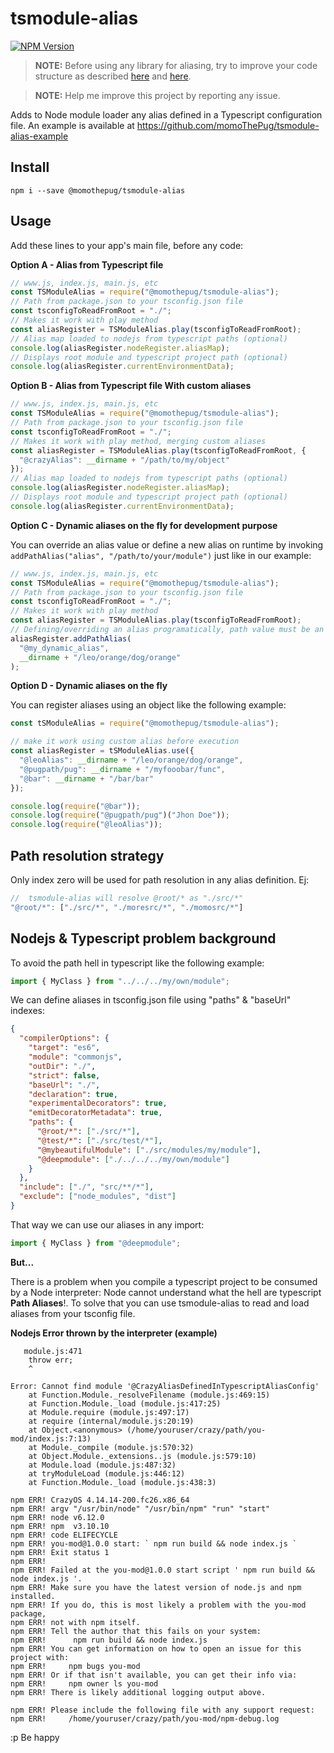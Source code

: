 # tsmodule-alias

[![NPM Version][npm-image]][npm-url]

> **NOTE:** Before using any library for aliasing, try to improve your code structure as described [here](https://github.com/Microsoft/TypeScript/issues/9259#issuecomment-379305730) and [here](https://github.com/Microsoft/TypeScript/issues/9259#issuecomment-379372041).

> **NOTE:** Help me improve this project by reporting any issue.

Adds to Node module loader any alias defined in a Typescript configuration file. An example is available at https://github.com/momoThePug/tsmodule-alias-example

## Install

```
npm i --save @momothepug/tsmodule-alias
```

## Usage

Add these lines to your app's main file, before any code:

**Option A - Alias from Typescript file**

```js
// www.js, index.js, main.js, etc
const TSModuleAlias = require("@momothepug/tsmodule-alias");
// Path from package.json to your tsconfig.json file
const tsconfigToReadFromRoot = "./";
// Makes it work with play method
const aliasRegister = TSModuleAlias.play(tsconfigToReadFromRoot);
// Alias map loaded to nodejs from typescript paths (optional)
console.log(aliasRegister.nodeRegister.aliasMap);
// Displays root module and typescript project path (optional)
console.log(aliasRegister.currentEnvironmentData);
```

**Option B - Alias from Typescript file With custom aliases**

```js
// www.js, index.js, main.js, etc
const TSModuleAlias = require("@momothepug/tsmodule-alias");
// Path from package.json to your tsconfig.json file
const tsconfigToReadFromRoot = "./";
// Makes it work with play method, merging custom aliases
const aliasRegister = TSModuleAlias.play(tsconfigToReadFromRoot, {
  "@crazyAlias": __dirname + "/path/to/my/object"
});
// Alias map loaded to nodejs from typescript paths (optional)
console.log(aliasRegister.nodeRegister.aliasMap);
// Displays root module and typescript project path (optional)
console.log(aliasRegister.currentEnvironmentData);
```

**Option C - Dynamic aliases on the fly for development purpose**

You can override an alias value or define a new alias on runtime by invoking `addPathAlias("alias", "/path/to/your/module")` just like in our example:

```js
// www.js, index.js, main.js, etc
const TSModuleAlias = require("@momothepug/tsmodule-alias");
// Path from package.json to your tsconfig.json file
const tsconfigToReadFromRoot = "./";
// Makes it work with play method
const aliasRegister = TSModuleAlias.play(tsconfigToReadFromRoot);
// Defining/overriding an alias programatically, path value must be an absolute path
aliasRegister.addPathAlias(
  "@my_dynamic_alias",
  __dirname + "/leo/orange/dog/orange"
);
```

**Option D - Dynamic aliases on the fly**

You can register aliases using an object like the following example:

```js
const tSModuleAlias = require("@momothepug/tsmodule-alias");

// make it work using custom alias before execution
const aliasRegister = tSModuleAlias.use({
  "@leoAlias": __dirname + "/leo/orange/dog/orange",
  "@pugpath/pug": __dirname + "/myfooobar/func",
  "@bar": __dirname + "/bar/bar"
});

console.log(require("@bar"));
console.log(require("@pugpath/pug")("Jhon Doe"));
console.log(require("@leoAlias"));
```

## Path resolution strategy

Only index zero will be used for path resolution in any alias definition. Ej:

```js
//  tsmodule-alias will resolve @root/* as "./src/*"
"@root/*": ["./src/*", "./moresrc/*", "./momosrc/*"]
```

## Nodejs & Typescript problem background

To avoid the path hell in typescript like the following example:

```typescript
import { MyClass } from "../../../my/own/module";
```

We can define aliases in tsconfig.json file using "paths" & "baseUrl" indexes:

```json
{
  "compilerOptions": {
    "target": "es6",
    "module": "commonjs",
    "outDir": "./",
    "strict": false,
    "baseUrl": "./",
    "declaration": true,
    "experimentalDecorators": true,
    "emitDecoratorMetadata": true,
    "paths": {
      "@root/*": ["./src/*"],
      "@test/*": ["./src/test/*"],
      "@mybeautifulModule": ["./src/modules/my/module"],
      "@deepmodule": ["./../../../my/own/module"]
    }
  },
  "include": ["./", "src/**/*"],
  "exclude": ["node_modules", "dist"]
}
```

That way we can use our aliases in any import:

```typescript
import { MyClass } from "@deepmodule";
```

**But...**

There is a problem when you compile a typescript project to be consumed by a Node interpreter: Node cannot understand what the hell are typescript **Path Aliases**!. To solve that you can use tsmodule-alias to read and load aliases from your tsconfig file.

**Nodejs Error thrown by the interpreter (example)**

```
   module.js:471
    throw err;
    ^

Error: Cannot find module '@CrazyAliasDefinedInTypescriptAliasConfig'
    at Function.Module._resolveFilename (module.js:469:15)
    at Function.Module._load (module.js:417:25)
    at Module.require (module.js:497:17)
    at require (internal/module.js:20:19)
    at Object.<anonymous> (/home/youruser/crazy/path/you-mod/index.js:7:13)
    at Module._compile (module.js:570:32)
    at Object.Module._extensions..js (module.js:579:10)
    at Module.load (module.js:487:32)
    at tryModuleLoad (module.js:446:12)
    at Function.Module._load (module.js:438:3)

npm ERR! CrazyOS 4.14.14-200.fc26.x86_64
npm ERR! argv "/usr/bin/node" "/usr/bin/npm" "run" "start"
npm ERR! node v6.12.0
npm ERR! npm  v3.10.10
npm ERR! code ELIFECYCLE
npm ERR! you-mod@1.0.0 start: ` npm run build && node index.js `
npm ERR! Exit status 1
npm ERR!
npm ERR! Failed at the you-mod@1.0.0 start script ' npm run build && node index.js '.
npm ERR! Make sure you have the latest version of node.js and npm installed.
npm ERR! If you do, this is most likely a problem with the you-mod package,
npm ERR! not with npm itself.
npm ERR! Tell the author that this fails on your system:
npm ERR!      npm run build && node index.js
npm ERR! You can get information on how to open an issue for this project with:
npm ERR!     npm bugs you-mod
npm ERR! Or if that isn't available, you can get their info via:
npm ERR!     npm owner ls you-mod
npm ERR! There is likely additional logging output above.

npm ERR! Please include the following file with any support request:
npm ERR!     /home/youruser/crazy/path/you-mod/npm-debug.log
```

:p Be happy

[npm-image]: https://img.shields.io/npm/v/@momothepug/tsmodule-alias.svg
[npm-url]: https://npmjs.org/package/@momothepug/tsmodule-alias
